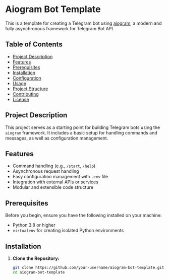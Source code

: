 # Aiogram Bot Template

This is a template for creating a Telegram bot using [aiogram](https://docs.aiogram.dev/en/latest/), a modern and fully asynchronous framework for Telegram Bot API.

## Table of Contents

- [Project Description](#project-description)
- [Features](#features)
- [Prerequisites](#prerequisites)
- [Installation](#installation)
- [Configuration](#configuration)
- [Usage](#usage)
- [Project Structure](#project-structure)
- [Contributing](#contributing)
- [License](#license)

## Project Description

This project serves as a starting point for building Telegram bots using the `aiogram` framework. It includes a basic setup for handling commands and messages, as well as configuration management.

## Features

- Command handling (e.g., `/start`, `/help`)
- Asynchronous request handling
- Easy configuration management with `.env` file
- Integration with external APIs or services
- Modular and extensible code structure

## Prerequisites

Before you begin, ensure you have the following installed on your machine:

- Python 3.8 or higher
- `virtualenv` for creating isolated Python environments

## Installation

1. **Clone the Repository:**

   ```bash
   git clone https://github.com/your-username/aiogram-bot-template.git
   cd aiogram-bot-template
